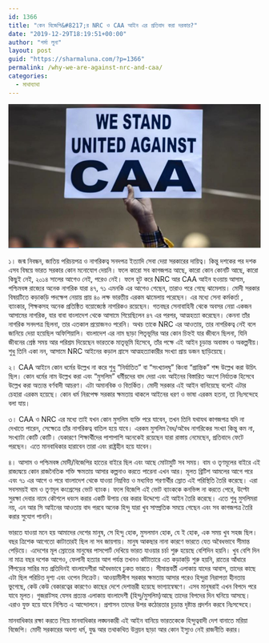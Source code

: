 ```yaml
---
id: 1366
title: "কেন বিজেপি&#8217;র NRC ও CAA আইন এর প্রতিবাদ করা দরকার?"
date: "2019-12-29T18:19:51+00:00"
author: "শর্মা লুনা"
layout: post
guid: "https://sharmaluna.com/?p=1366"
permalink: /why-we-are-against-nrc-and-caa/
categories:
  - মাথাব্যাথা
---
```


[![](/assets/images/wp-content/uploads/2019/12/Capture.jpg)](/assets/images/wp-content/uploads/2019/12/Capture.jpg)

১। জন্ম নিবন্ধন, জাতিয় পরিচয়পত্র ও নাগরিকত্ব সনদপত্র ইত্যাদি সেবা দেয়া সরকারের দায়িত্ব। কিন্তু দশকের পর দশক এসব বিষয়ে ভারত সরকার কোন মনোযোগ দেয়নি। ফলে কারো সব কাগজপত্র আছে, কারো কোন কোনটি আছে, কারো কিছুই নেই, ২০১৪ সালের আগেও নেই, পরেও নেই। ফলে হুট করে NRC আর CAA আইন হওয়ায় আসাম, পশ্চিমবঙ্গ রাজ্যের অনেক নাগরিক যারা ৪৭, ৭১ এমনকি এর আগেও গেছেন, তারাও পরে গেছে ঝামেলায়। মোদী সরকার বিষয়টিতে কড়াকড়ি পদক্ষেপ নেয়ায় প্রায় ৪০ লক্ষ ভারতীয় এরকম ঝামেলায় পরেছেন। এর মধ্যে সেনা কর্মকর্তা , ব্যাংকার, শিক্ষকসহ অনেক প্রতিষ্ঠিত বয়োজ্যেষ্ঠ নাগরিকও রয়েছেন। গতবছর সেনাবাহিনী থেকে অবসর নেয়া একজন আসামের নাগরিক, যার বাবা বাংলাদেশ থেকে আসামে গিয়েছিলেন ৪৭ এর পরপর, আত্মহত্যা করেছেন। কেননা তাঁর নাগরিক সনদপত্র ছিলনা, তার এতকাল প্রয়োজনও পরেনি। অথচ তাকে NRC এর আওতায়, তার নাগরিকত্ব নেই বলে জানিয়ে দেয়া হয়েছিল অফিশিয়ালি। বাংলাদেশ এর নাম ছাড়া পিতৃভূমির আর কোন চিহ্নই যার জীবনে ছিলনা, যিনি জীবনের শ্রেষ্ঠ সময় আর পরিশ্রম দিয়েছেন ভারতকে মাতৃভূমি হিসেবে, তাঁর পক্ষে এই আইন চূড়ান্ত অবাস্তব ও অকল্পনীয়। শুধু তিনি একা নন, আসামে NRC আইনের কড়াল গ্রাসে আত্মহত্যাকারীর সংখ্যা প্রায় ডজন ছাড়িয়েছে।

২। CAA আইনে কোন ধর্মের উল্লেখ না করে শুধু “নির্যাতিত” বা “সংখ্যালঘু” কিংবা “প্রান্তিক” শব্দ উল্লেখ করা উচিৎ ছিল। কোন ধর্মের নাম উল্লেখ করা এবং “মুসলিম” ধর্মীয়দের বাদ দেয়া এবং আইনের বিস্তারিত অংশে নির্যাতক হিসেবে উল্লেখ করা অত্যন্ত বর্ণবাদী আচরণ। এটা অমানবিক ও বিতর্কিত। মোদী সরকার এই আইন বানিয়েছে বলেই এটার চেহারা এরকম হয়েছে। কোন ধর্ম নিরপেক্ষ সরকার ক্ষমতায় থাকলে আইনের ধরণ ও ভাষা এরকম হতনা, তা নিঃসন্দেহে বলা যায়।

৩। CAA ও NRC এর মধ্যে তাই যখন কোন মুসলিম ব্যক্তি পরে যাবেন, তখন তিনি যথাযথ কাগজপত্র যদি না দেখাতে পারেন, সেক্ষেত্রে তাঁর নাগরিকত্ব বাতিল হয়ে যাবে। এরকম মুসলিম বৈধ/অবৈধ নাগরিকের সংখ্যা কিন্তু কম না, সংখ্যাটা কোটি কোটি। যেকারণে শিক্ষার্থীদের পাশাপাশি অনেকেই রয়েছেন যারা রাস্তায় নেমেছেন, প্রতিবাদে ফেটে পরছেন। এতে মানবাধিকার হারাবেন তারা এবং রাষ্ট্রহীন হয়ে যাবেন।

৪। আসাম ও পশ্চিমবঙ্গ মোদী/বিজেপির হাতের বাইরে ছিল এবং আছে মোটামুটি সব সময়। বাম ও তৃণমূলের বাইরে এই রাজ্যদ্বয়ে কোন রাজনৈতিক শক্তি ক্ষমতায় আসার কল্পনাও করতে পারেনা এখন আর। মূলত ব্রিটিশ আমলের আগে পরে এবং ৭১ এর আগে ও পরে বাংলাদেশ থেকে যাওয়া নিম্নবিত্ত ও মধ্যবিত্ত শরণার্থীর স্রোত এই পরিস্থিতি তৈরি করেছে। এরা সবসময়ই বাম ও তৃণমূল কংগ্রেসের ভোট ব্যাংক। ফলে বিজেপি এই ভোট ব্যাংককে কনভিন্স না করতে পেরে, উল্টো সুরক্ষা দেবার নামে কৌশলে ধবংস করার একটি উপায় বের করার উদ্দেশ্যে এই আইন তৈরি করেছে। এতে শুধু মুসলিমরা নয়, এন আর সি আইনের আওতায় বাদ পরবে অনেক হিন্দু যারা খুব সাম্প্রতিক সময়ে গেছেন এবং সব কাগজপত্র তৈরি করার সুযোগ পাননি।

ভারতে যাওয়া মনে হয় আমাদের দেশের মানুষ, সে হিন্দু হোক, মুসলমান হোক, যে ই হোক, এক সময় খুব সহজ ছিল। বছর ত্রিশেক আগেতো কাটাতারই ছিল না সব জায়গায়। মানুষ আকছার নানা কারণে ভারতে যেত অবৈধভাবে সীমান্ত পেড়িয়ে। এদেশের মূল স্রোতের মানুষের পাসপোর্ট দেখিয়ে ভারত যাওয়ার চর্চা শুরু হয়েছে বেশিদিন হয়নি। খুব বেশি দিন না মাত্র বছর দশেক আগেও, ফেলানী হত্যার আগ পর্যন্ত তখনও কাঁটাতারে এত কড়াকড়ি শুরু হয়নি, রাতের আঁধারে পিঁপড়ের সারির মত প্রতিদিনই বাংলাদেশীরা অবৈধভাবে ঢুকত ভারতে। সীমান্তবর্তী এলাকায় যাদের আবাস, তাদের কাছে এটা ছিল পরিচিত দৃশ্য এবং ওপেন সিক্রেট। আওয়ামীলীগ সরকার ক্ষমতায় আসার পরেও হিন্দুরা নিরাপত্তা হীনতায় ভুগেছে, কেউ কেউ বেকারত্বের কারণেও কাছের দেশে দেশান্তরী হয়েছে ভাগ্যান্বেষণে। এসব মানুষরাই এখন বিপদে পরে যাবে মূলত। গুজরাটসহ যেসব প্রত্যন্ত এলাকায় বাংলাদেশী (হিন্দু/মুসলিম)আছে তাদের বিপদের দিন ঘনিয়ে আসছে। এরাও যুক্ত হয়ে যাবে নিশ্চিত এ আন্দোলনে। প্রশাসন তাদের উপর কঠোরতার চূড়ান্ত দৃষ্টান্ত প্রদর্শন করবে নিঃসন্দেহে।

মানবাধিকার রক্ষা করতে গিয়ে মানবাধিকার লঙ্ঘনকারী এই আইন বানিয়ে ভারতকেকে হিন্দুত্ববাদী দেশ বানাতে মরিয়া বিজেপি। মোদী সরকারের অবশ্য ধর্ম, যুদ্ধ আর তথাকথিত উন্নয়ন ছাড়া আর কোন ইস্যুও নেই রাজনীতি করার।
